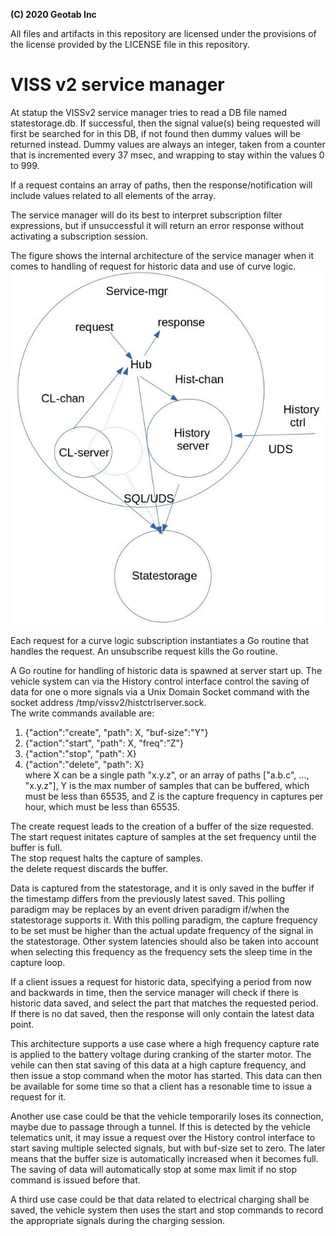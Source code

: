 **(C) 2020 Geotab Inc**<br>

All files and artifacts in this repository are licensed under the provisions of the license provided by the LICENSE file in this repository.

# VISS v2 service manager

At statup the VISSv2 service manager tries to read a DB file named statestorage.db.
If successful, then the signal value(s) being requested will first be searched for in this DB, if not found then dummy values will be returned instead. 
Dummy values are always an integer, taken from a counter that is incremented every 37 msec, and wrapping to stay within the values 0 to 999.

If a request contains an array of paths, then the response/notification will include values related to all elements of the array. 

The service manager will do its best to interpret subscription filter expressions, but if unsuccessful it will return an error response without activating a subscription session.

The figure shows the internal architecture of the service manager when it comes to handling of request for historic data and use of curve logic.
![Service manager time-series architecure](servicemgr-timeseries-architecture.jpg)<br>

Each request for a curve logic subscription instantiates a Go routine that handles the request. An unsubscribe request kills the Go routine.<br>

A Go routine for handling of historic data is spawned at server start up. The vehicle system can via the History control interface control the saving of data for one o more signals via a Unix Domain Socket command with the socket address /tmp/vissv2/histctrlserver.sock.<br>
The write commands available are:<br>
1. {"action":"create", "path": X, "buf-size":"Y"}<br>
2. {"action":"start", "path": X, "freq":"Z"}<br>
3. {"action":"stop", "path": X}<br>
4. {"action":"delete", "path": X}<br>
where X can be a single path "x.y.z", or an array of paths ["a.b.c", ..., "x.y.z"], Y is the max number of samples that can be buffered, which must be less than 65535, and Z is the capture frequency in captures per hour, which must be less than 65535.<br>

The create request leads to the creation of a buffer of the size requested.<br>
The start request initates capture of samples at the set frequency until the buffer is full.<br>
The stop request halts the capture of samples.<br>
the delete request discards the buffer.<br>

Data is captured from the statestorage, and it is only saved in the buffer if the timestamp differs from the previously latest saved. This polling paradigm may be replaces by an event driven paradigm if/when the statestorage supports it. With this polling paradigm, the capture frequency to be set must be higher than the actual update frequency of the signal in the statestorage. Other system latencies should also be taken into account when selecting this frequency as the frequency sets the sleep time in the capture loop.

If a client issues a request for historic data, specifying a period from now and backwards in time, then the service manager will check if there is historic data saved, and select the part that matches the requested period. If there is no dat saved, then the response will only contain the latest data point. 

This architecture supports a use case where a high frequency capture rate is applied to the battery voltage during cranking of the starter motor. The vehile can then stat saving of this data at a high capture frequency, and then issue a stop command when the motor has started. This data can then be available for some time so that a client has a resonable time to issue a request for it.<br>

Another use case could be that the vehicle temporarily loses its connection, maybe due to passage through a tunnel. If this is detected by the vehicle telematics unit, it may issue a request over the History control interface to start saving multiple selected signals, but with buf-size set to zero. The later means that the buffer size is automatically increased when it becomes full. 
The saving of data will automatically stop at some max limit if no stop command is issued before that.

A third use case could be that data related to electrical charging shall be saved, the vehicle system then uses the start and stop commands to record the appropriate signals during the charging session.

